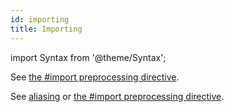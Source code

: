 ```yaml
---
id: importing
title: Importing
---
```


import Syntax from '@theme/Syntax';

<Syntax syntax="cameligo">

See [the #import preprocessing directive](../preprocessor/import.md).

</Syntax>

<Syntax syntax="jsligo">

See [aliasing](aliasing.md) or [the #import preprocessing directive](../preprocessor/import.md).

</Syntax>
